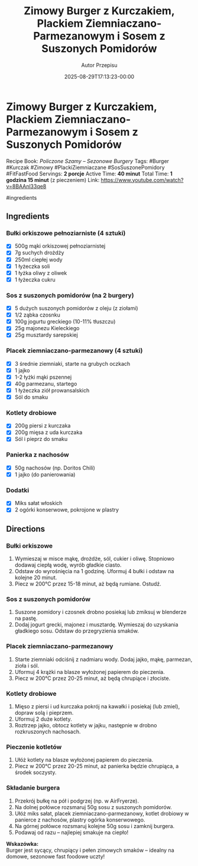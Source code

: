 ﻿---
draft: true
title: "Zimowy Burger z Kurczakiem, Plackiem Ziemniaczano-Parmezanowym i Sosem z Suszonych Pomidorów"
author: "Autor Przepisu"
recipe_image: images/recipe-headers/default.avif
date: 2025-08-29T17:13:23-00:00
categories: ["do-kategoryzacji"]
tags: ["draft"]
tagline: "Przepis do sformatowania"
servings: 4
prep_time: 15
cook: true
cook_time: 30
calories: 300
protein: 20
fat: 10
carbohydrate: 25
---
# Zimowy Burger z Kurczakiem, Plackiem Ziemniaczano-Parmezanowym i Sosem z Suszonych Pomidorów

Recipe Book: *Policzone Szamy – Sezonowe Burgery*
Tags: #Burger #Kurczak #Zimowy #PlackiZiemniaczane #SosSuszonePomidory #FitFastFood
Servings: **2 porcje**
Active Time: **40 minut**
Total Time: **1 godzina 15 minut** (z pieczeniem)
Link: https://www.youtube.com/watch?v=8BAAnl33qe8

#ingredients 
## Ingredients

### Bułki orkiszowe pełnoziarniste (4 sztuki)
- [x] 500g mąki orkiszowej pełnoziarnistej
- [x] 7g suchych drożdży
- [x] 250ml ciepłej wody
- [x] 1 łyżeczka soli
- [x] 1 łyżka oliwy z oliwek
- [x] 1 łyżeczka cukru

### Sos z suszonych pomidorów (na 2 burgery)
- [x] 5 dużych suszonych pomidorów z oleju (z ziołami)
- [x] 1/2 ząbka czosnku
- [x] 100g jogurtu greckiego (10-11% tłuszczu)
- [x] 25g majonezu Kieleckiego
- [x] 25g musztardy sarepskiej

### Placek ziemniaczano-parmezanowy (4 sztuki)
- [x] 3 średnie ziemniaki, starte na grubych oczkach
- [x] 1 jajko
- [x] 1-2 łyżki mąki pszennej
- [x] 40g parmezanu, startego
- [x] 1 łyżeczka ziół prowansalskich
- [x] Sól do smaku

### Kotlety drobiowe
- [x] 200g piersi z kurczaka
- [x] 200g mięsa z uda kurczaka
- [x] Sól i pieprz do smaku

### Panierka z nachosów
- [x] 50g nachosów (np. Doritos Chili)
- [x] 1 jajko (do panierowania)

### Dodatki
- [x] Miks sałat włoskich
- [x] 2 ogórki konserwowe, pokrojone w plastry

## Directions

### Bułki orkiszowe
1. Wymieszaj w misce mąkę, drożdże, sól, cukier i oliwę. Stopniowo dodawaj ciepłą wodę, wyrób gładkie ciasto.
2. Odstaw do wyrośnięcia na 1 godzinę. Uformuj 4 bułki i odstaw na kolejne 20 minut.
3. Piecz w 200°C przez 15-18 minut, aż będą rumiane. Ostudź.

### Sos z suszonych pomidorów
1. Suszone pomidory i czosnek drobno posiekaj lub zmiksuj w blenderze na pastę.
2. Dodaj jogurt grecki, majonez i musztardę. Wymieszaj do uzyskania gładkiego sosu. Odstaw do przegryzienia smaków.

### Placek ziemniaczano-parmezanowy
1. Starte ziemniaki odciśnij z nadmiaru wody. Dodaj jajko, mąkę, parmezan, zioła i sól.
2. Uformuj 4 krążki na blasze wyłożonej papierem do pieczenia.
3. Piecz w 200°C przez 20-25 minut, aż będą chrupiące i złociste.

### Kotlety drobiowe
1. Mięso z piersi i ud kurczaka pokrój na kawałki i posiekaj (lub zmiel), dopraw solą i pieprzem.
2. Uformuj 2 duże kotlety.
3. Roztrzep jajko, obtocz kotlety w jajku, następnie w drobno rozkruszonych nachosach.

### Pieczenie kotletów
1. Ułóż kotlety na blasze wyłożonej papierem do pieczenia.
2. Piecz w 200°C przez 20-25 minut, aż panierka będzie chrupiąca, a środek soczysty.

### Składanie burgera
1. Przekrój bułkę na pół i podgrzej (np. w AirFryerze).
2. Na dolnej połówce rozsmaruj 50g sosu z suszonych pomidorów.
3. Ułóż miks sałat, placek ziemniaczano-parmezanowy, kotlet drobiowy w panierce z nachosów, plastry ogórka konserwowego.
4. Na górnej połówce rozsmaruj kolejne 50g sosu i zamknij burgera.
5. Podawaj od razu – najlepiej smakuje na ciepło!

**Wskazówka:**  
Burger jest sycący, chrupiący i pełen zimowych smaków – idealny na domowe, sezonowe fast foodowe uczty!